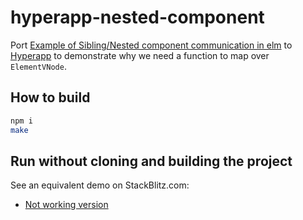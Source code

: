 # hyperapp-nested-component

Port [Example of Sibling/Nested component communication in elm](https://github.com/afcastano/elm-nested-component-communication) to [Hyperapp](https://github.com/jorgebucaran/hyperapp/) to demonstrate why we need a function to map over `ElementVNode`.

## How to build

```bash
npm i
make
```

## Run without cloning and building the project

See an equivalent demo on StackBlitz.com:

- [Not working version](https://typescript-frmung.stackblitz.io)
